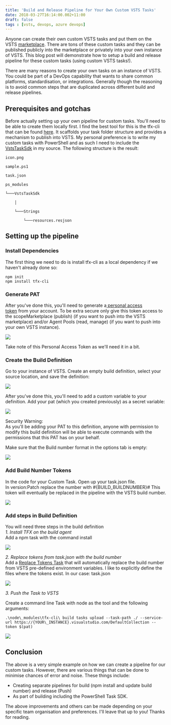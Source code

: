 ```yaml
---
title: 'Build and Release Pipeline for Your Own Custom VSTS Tasks'
date: 2018-03-27T16:14:00.002+11:00
draft: false
tags : [vsts, devops, azure devops]
---
```


Anyone can create their own custom VSTS tasks and put them on the VSTS [marketplace](https://marketplace.visualstudio.com/). There are tons of these custom tasks and they can be published publicly into the marketplace or privately into your own instance of VSTS. This blog post will demonstrate how to setup a build and release pipeline for these custom tasks (using custom VSTS tasks!).

There are many reasons to create your own tasks on an instance of VSTS. You could be part of a DevOps capability that wants to share common platforms, standardisation, or integrations. Generally though the reasoning is to avoid common steps that are duplicated across different build and release pipelines.

## Prerequisites and gotchas

Before actually setting up your own pipeline for custom tasks. You'll need to be able to create them locally first. I find the best tool for this is the tfx-cli that can be found [here](https://github.com/Microsoft/tfs-cli). It scaffolds your task folder structure and provides a mechanism to publish into VSTS. My personal preference is to write my custom tasks with PowerShell and as such I need to include the [VstsTaskSdk](https://github.com/Microsoft/vsts-task-lib) in my source. The following structure is the result:

  
```
icon.png 

sample.ps1   

task.json  

ps_modules  

└───VstsTaskSdk  

    │

    └───Strings 

        └───resources.resjson
```

## Setting up the pipeline
### Install Dependencies
The first thing we need to do is install tfx-cli as a local dependency if we haven't already done so:

```
npm init
npm install tfx-cli
```

### Generate PAT

After you've done this, you'll need to generate a[ personal access token](https://docs.microsoft.com/en-us/vsts/accounts/use-personal-access-tokens-to-authenticate#create-personal-access-tokens-to-authenticate-access) from your account. To be extra secure only give this token access to the scopeMarketplace (publish) (if you want to push into the VSTS marketplace) and/or Agent Pools (read, manage) (if you want to push into your own VSTS instance).  
  
  

[![](https://1.bp.blogspot.com/-Mm19_VuVObA/Wrmbh2n7j3I/AAAAAAAARHg/HhG5HDPyX8UKofeo5exJA_MFm0iLAvkLQCLcBGAs/s400/pat.jpg)](https://1.bp.blogspot.com/-Mm19_VuVObA/Wrmbh2n7j3I/AAAAAAAARHg/HhG5HDPyX8UKofeo5exJA_MFm0iLAvkLQCLcBGAs/s1600/pat.jpg)


Take note of this Personal Access Token as we'll need it in a bit.

###

### Create the Build Definition

Go to your instance of VSTS. Create an empty build definition, select your source location, and save the definition:  

[![](https://3.bp.blogspot.com/-9c59Mxm4Wh8/WrXu9NSKdDI/AAAAAAAARGE/8XZBOSJYimA571-rZpQwbUTySpddiu32wCLcBGAs/s640/source.jpg)](https://3.bp.blogspot.com/-9c59Mxm4Wh8/WrXu9NSKdDI/AAAAAAAARGE/8XZBOSJYimA571-rZpQwbUTySpddiu32wCLcBGAs/s1600/source.jpg)

After you've done this, you'll need to add a custom variable to your definition. Add your pat (which you created previously) as a secret variable:  
  

[![](https://2.bp.blogspot.com/-Cift6q-4FRU/WrmcgX0QgRI/AAAAAAAARHs/PoT3gJvqbRcRkp1ak2i2ZRJqqB_oxcroACLcBGAs/s640/add_variable.jpg)](https://2.bp.blogspot.com/-Cift6q-4FRU/WrmcgX0QgRI/AAAAAAAARHs/PoT3gJvqbRcRkp1ak2i2ZRJqqB_oxcroACLcBGAs/s1600/add_variable.jpg)

  
  

Security Warning:  
As you'll be adding your PAT to this definition, anyone with permission to modify this build definition will be able to execute commands with the permissions that this PAT has on your behalf. 

Make sure that the Build number format in the options tab is empty:

[![](https://1.bp.blogspot.com/-LTQHu-sXDh4/Wrmd5e-2bKI/AAAAAAAARH4/r7Ypfnz3yTM0JwgqXDBoFg-DbPbkMQ14wCLcBGAs/s400/empty_build_number.jpg)](https://1.bp.blogspot.com/-LTQHu-sXDh4/Wrmd5e-2bKI/AAAAAAAARH4/r7Ypfnz3yTM0JwgqXDBoFg-DbPbkMQ14wCLcBGAs/s1600/empty_build_number.jpg)

### Add Build Number Tokens

In the code for your Custom Task. Open up your task.json file. In version:Patch replace the number with #{BUILD_BUILDNUMBER}# This token will eventually be replaced in the pipeline with the VSTS build number.  
  
  

[![](https://2.bp.blogspot.com/-Y8DGudIgC-k/WrmidAj5V5I/AAAAAAAARIE/SqtRxesHlW4ACw11zdXxQ_um36iPWtZ4wCLcBGAs/s320/token.jpg)](https://2.bp.blogspot.com/-Y8DGudIgC-k/WrmidAj5V5I/AAAAAAAARIE/SqtRxesHlW4ACw11zdXxQ_um36iPWtZ4wCLcBGAs/s1600/token.jpg)

  
  

### Add steps in Build Definition

You will need three steps in the build definition  
_1\. Install TFX on the build agent_  
Add a npm task with the command install  

[![](https://1.bp.blogspot.com/-lNUcafIlJmI/WrmkHEDZVlI/AAAAAAAARIQ/5ZwZF1zGlM0PBYU4Xpc-wpQSJl2hye-IACLcBGAs/s640/task_npm.jpg)](https://1.bp.blogspot.com/-lNUcafIlJmI/WrmkHEDZVlI/AAAAAAAARIQ/5ZwZF1zGlM0PBYU4Xpc-wpQSJl2hye-IACLcBGAs/s1600/task_npm.jpg)

  
_2\. Replace tokens from task.json with the build number_  
Add a [Replace Tokens Task](https://github.com/qetza/vsts-replacetokens-task#readme) that will automatically replace the build number from VSTS pre-defined environment variables. I like to explicitly define the files where the tokens exist. In our case: task.json  

[![](https://2.bp.blogspot.com/-efOW92Ape8c/WrmkvP_1RMI/AAAAAAAARIY/7LNDEtnx8uUa2UBsHtfVNseaiCV3VTa8QCLcBGAs/s640/task_replace_tokens.jpg)](https://2.bp.blogspot.com/-efOW92Ape8c/WrmkvP_1RMI/AAAAAAAARIY/7LNDEtnx8uUa2UBsHtfVNseaiCV3VTa8QCLcBGAs/s1600/task_replace_tokens.jpg)

  

_3\. Push the Task to VSTS_

Create a command line Task with node as the tool and the following arguments:

```
.\node\_modules\tfx-cli\ build tasks upload --task-path ./ --service-url https://{YOUR\_INSTANCE}.visualstudio.com/DefaultCollection --token $(pat)
```

[![](https://4.bp.blogspot.com/-Z7ebyC4JQ4Y/Wrna9cGpmII/AAAAAAAARIw/pRuAYHQfRyIJ3MRr8bs7fcaGJuJ-4eU2gCLcBGAs/s640/push.jpg)](https://4.bp.blogspot.com/-Z7ebyC4JQ4Y/Wrna9cGpmII/AAAAAAAARIw/pRuAYHQfRyIJ3MRr8bs7fcaGJuJ-4eU2gCLcBGAs/s1600/push.jpg)


## Conclusion

The above is a very simple example on how we can create a pipeline for our custom tasks. However, there are various things that can be done to minimise chances of error and noise. These things include:

- Creating separate pipelines for build (npm install and update build number) and release (Push)
- As part of building including the PowerShell Task SDK.

The above improvements and others can be made depending on your specific team organisation and preferences. I'll leave that up to you! Thanks for reading.